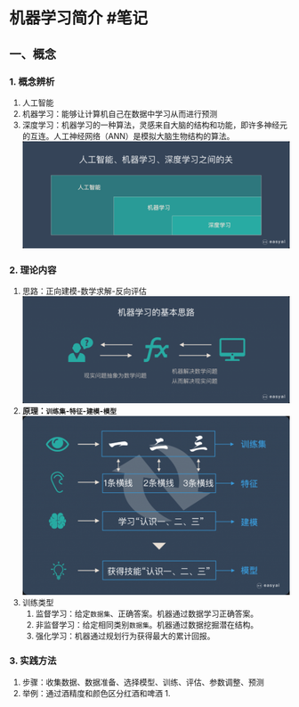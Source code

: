 # 机器学习简介 #笔记

## 一、概念

### 1. 概念辨析

1. 人工智能
2. 机器学习：能够让计算机自己在数据中学习从而进行预测
3. 深度学习：机器学习的一种算法，灵感来自大脑的结构和功能，即许多神经元的互连。人工神经网络（ANN）是模拟大脑生物结构的算法。
    ![20220812150105](https://raw.githubusercontent.com/dsw676676/picture/main/image/20220812150105.png)

### 2. 理论内容

1. 思路：正向建模-数学求解-反向评估
    ![20220812150223](https://raw.githubusercontent.com/dsw676676/picture/main/image/20220812150223.png)
2. **原理：`训练集`-`特征`-`建模`-`模型`**
    ![20220812150432](https://raw.githubusercontent.com/dsw676676/picture/main/image/20220812150432.png)
3. 训练类型
   1. 监督学习：给定`数据集`、正确答案。机器通过数据学习正确答案。
   2. 非监督学习：给定相同类别`数据集`。机器通过数据挖掘潜在结构。
   3. 强化学习：机器通过规划行为获得最大的累计回报。

### 3. 实践方法

1. 步骤：收集数据、数据准备、选择模型、训练、评估、参数调整、预测
2. 举例：通过酒精度和颜色区分红酒和啤酒
   1. 
